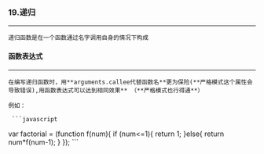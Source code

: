 ### 19.递归

***

 	递归函数是在一个函数通过名字调用自身的情况下构成

 	 



#### 函数表达式

***

 	在编写递归函数时，用**arguments.callee代替函数名**更为保险(**严格模式这个属性会导致错误),用函数表达式可以达到相同效果** （**严格模式也行得通**）

 	例如：

     ```javascript
var factorial = (function f(num){
    if (num<=1){
        return 1;
    }else{
        return num*f(num-1);
    }
});
     ```

